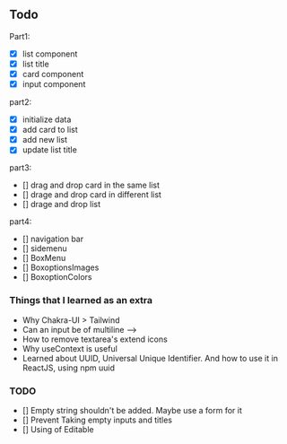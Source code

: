 ## Todo

Part1:

- [x] list component
- [x] list title
- [x] card component
- [x] input component

part2:

- [x] initialize data
- [x] add card to list
- [x] add new list
- [x] update list title

part3:

- [] drag and drop card in the same list
- [] drage and drop card in different list
- [] drage and drop list

part4:

- [] navigation bar
- [] sidemenu
- [] BoxMenu
- [] BoxoptionsImages
- [] BoxoptionColors

### Things that I learned as an extra

- Why Chakra-UI > Tailwind
- Can an input be of multiline -->
- How to remove textarea's extend icons
- Why useContext is useful
- Learned about UUID, Universal Unique Identifier. And how to use it in ReactJS, using npm uuid

### TODO

- [] Empty string shouldn't be added. Maybe use a form for it
- [] Prevent Taking empty inputs and titles
- [] Using of Editable

<!--

import {
Editable,
EditableInput,
EditableTextarea,
EditablePreview,
} from "@chakra-ui/react";

<Box h='50vh' bg='gray.500' border='2px'>
<Editable defaultValue='Take somze chakra' >
  <EditablePreview/>
  <EditableInput />
</Editable>
</Box> -->

<!-- https://youtu.be/etrdQrYIG5g?t=2 -->

<!-- Make a Title2 Component so that I can try the Editable  -->
